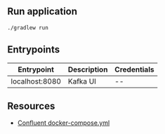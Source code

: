 ## Run application

```sh
./gradlew run
```



## Entrypoints

Entrypoint | Description | Credentials
--- | --- | ---
localhost:8080 | Kafka UI | --

## Resources

- [Confluent docker-compose.yml](https://github.com/confluentinc/demo-scene/blob/master/community-components-only/docker-compose.yml)